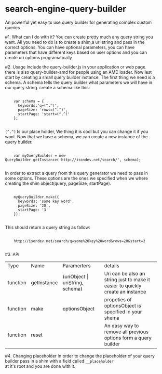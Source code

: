 search-engine-query-builder
===========================
An powerful yet easy to use query builder for generating complex custom queries

#1. What can I do with it?
You can create pretty much any query string you want. All you need to do is to create a shim,a uri string and pass in the correct options.
You can have optional parameters, you can have parameters that have different keys based on user options and you can create uri options programatically

#2. Usage
Include the query-builder.js in your application or web page. there is also query-builder-amd for people using an AMD loader.
Now lest start by creating a small query builder instance. The first thing we need is a schema. A schema tells the query builder what parameters we will have in our query string.
create a schema like this:

<pre>
  <code>
    var schema = {
      keywords:'q=(^.^)',
      pageSize: 'rows=(^.^)',
      startPage: 'start=(^.^)'
    };
  </code>
</pre>

<code>(^.^)</code> Is our place holder, We thing it is cool but you can change it if you want. Now that we have a schema, we can create a new instance of the query builder.

<pre>
  <code>
    var myQueryBuilder = new QueryBuilder.getInstance('http://isondev.net/search/', schema);
  </code>
</pre>

In order to extract a query from this query generator we need to pass in some options. These options are the ones we specified when we where creating the shim object(query, pageSize, startPage).

<pre>
  <code>
    myQueryBuilder.make({
      keywords: 'some key word',
      pageSize: '20',
      startPage: '3'
    });
  </code>
</pre>

This should return a query string as fallow:

<pre>
  <code>
    http://isondev.net/search/q=some%20key%20word&rows=20&start=3
  </code>
</pre>

#3. API

<table>
  <tr>
    <td>Type</td>
    <td>Name</td>
    <td>Paramerters</td>
    <td>details</td>
  </tr>
  <tr>
    <td>function</td>
    <td>getInstance</td>
    <td>(uriObject | uriString, schema)</td>
    <td>Uri can be also an string just to make it easier to quickly create an instance</td>
  </tr>
  <tr>
    <td>function</td>
    <td>make</td>
    <td>optionsObject</td>
    <td>propeties of optionsObject is specified in your shema</td>
  </tr>
  <tr>
    <td>function</td>
    <td>reset</td>
    <td></td>
    <td>An easy way to remove all previous options form a query builder</td>
  </tr>
</table>

#4. Changing placeholder
In order to change the placeholder of your query builder pass in a shim with a field called <code>__placeholder </code> at it's root and you are done with it.
